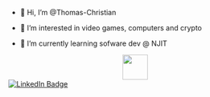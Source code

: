 - 👋 Hi, I’m @Thomas-Christian

- 👀 I’m interested in video games, computers and crypto

- 🌱 I’m currently learning sofware dev @ NJIT

<div id="header" align="center">
  <img src="https://young.scot/media/1513/working_information_digtialcareermythbustersgif_001.jpg" width="50"/>
 </div>

<div id="badges">
  <a href="https://www.linkedin.com/in/thomas-christian-98711a164/">
    <img src="https://img.shields.io/badge/LinkedIn-blue?style=for-the-badge&logo=linkedin&logoColor=white" alt="LinkedIn Badge"/>
  </a>
</div>


<!---
Thomas-Christian/Thomas-Christian is a ✨ special ✨ repository because its `README.md` (this file) appears on your GitHub profile.
You can click the Preview link to take a look at your changes.
--->
